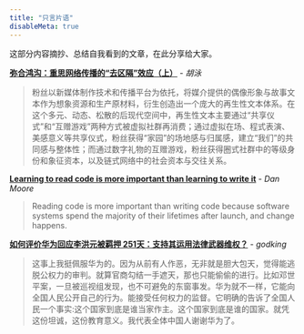 ```yaml
---
title: "只言片语"
disableMeta: true
---
```


这部分内容摘抄、总结自我看到的文章，在此分享给大家。

**[ 弥合鸿沟：重思网络传播的“去区隔”效应（上）](http://huyong.blog.caixin.com/archives/210555)** - *胡泳*

> 粉丝以新媒体制作技术和传播平台为依托，将媒介提供的偶像形象与故事文本作为想象资源和生产原材料，衍生创造出一个庞大的再生性文本体系。在这个多元、动态、松散的后现代空间中，再生性文本主要通过“共享仪式”和“互赠游戏”两种方式被虚拟社群再消费；通过虚拟在场、程式表演、美感意义等共享仪式，粉丝获得“家园”的场地感与归属感，建立“我们”的共同感与整体性；而通过数字礼物的互赠游戏，粉丝获得圈式社群中的等级身份和象征资本，以及链式网络中的社会资本与交往关系。


**[Learning to read code is more important than learning to write it](https://letterstoanewdeveloper.com/2018/09/24/learning-to-read-code-is-more-important-than-learning-to-write-it/)** - *Dan Moore*

> Reading code is more important than writing code because software systems spend the majority of their lifetimes after launch, and change happens.

**[如何评价华为回应李洪元被羁押 251天：支持其运用法律武器维权？](https://www.zhihu.com/question/358967893/answer/920062065)** - *godking*

> 这事上我挺佩服华为的。因为从前有人作恶，无非就是胆大包天，觉得能逃脱公权力的审判。就算官商勾结一手遮天，那也只能偷偷的进行。比如邓世平案，一旦被巡视组发现，也不可避免的东窗事发。华为就不一样，它能向全国人民公开自己的行为。能接受任何权力的监督。它明确的告诉了全国人民一个事实:这个国家到底是谁当家作主。这个国家到底是谁的国家。就凭这份坦诚，这份教育意义。我代表全体中国人谢谢华为了。